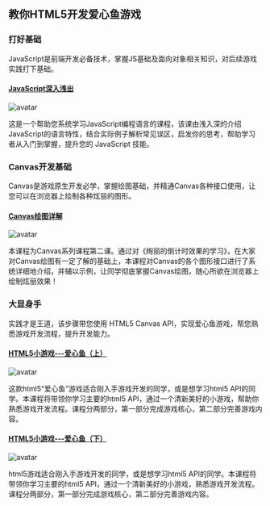 ## 教你HTML5开发爱心鱼游戏

### 打好基础

JavaScript是前端开发必备技术，掌握JS基础及面向对象相关知识，对后续游戏实践打下基础。

#### [JavaScript深入浅出](https://www.imooc.com/learn/277)

![avatar](https://img4.mukewang.com/5705d3a3000129d006000338-240-135.jpg)

这是一个帮助您系统学习JavaScript编程语言的课程，该课由浅入深的介绍JavaScript的语言特性，结合实际例子解析常见误区，启发你的思考，帮助学习者从入门到掌握，提升您的 JavaScript 技能。

### Canvas开发基础

Canvas是游戏原生开发必学，掌握绘图基础，并精通Canvas各种接口使用，让您可以在浏览器上绘制各种炫丽的图形。

#### [Canvas绘图详解](https://www.imooc.com/learn/185)

![avatar](https://img3.mukewang.com/5731805200012a9c06000338-240-135.jpg)

本课程为Canvas系列课程第二课。通过对《绚丽的倒计时效果的学习》，在大家对Canvas绘图有一定了解的基础上，本课程对Canvas的各个图形接口进行了系统详细地介绍，并辅以示例，让同学彻底掌握Canvas绘图，随心所欲在浏览器上绘制炫丽效果！

### 大显身手

实践才是王道，该步骤带您使用 HTML5 Canvas API，实现爱心鱼游戏，帮您熟悉游戏开发流程，提升开发能力。

#### [HTML5小游戏---爱心鱼（上）](https://www.imooc.com/learn/515)

![avatar](https://img.mukewang.com/5704a8e4000122b406000338-240-135.jpg)

这款html5“爱心鱼”游戏适合刚入手游戏开发的同学，或是想学习html5 API的同学。本课程将带领你学习主要的html5 API，通过一个清新美好的小游戏，帮助你熟悉游戏开发流程。课程分两部分，第一部分完成游戏核心，第二部分完善游戏内容。

#### [HTML5小游戏---爱心鱼（下）](https://www.imooc.com/learn/516)

![avatar](https://img4.mukewang.com/5704a90c0001f96506000338-240-135.jpg)

html5游戏适合刚入手游戏开发的同学，或是想学习html5 API的同学。本课程将带领你学习主要的html5 API，通过一个清新美好的小游戏，熟悉游戏开发流程。课程分两部分，第一部分完成游戏核心，第二部分完善游戏内容。

